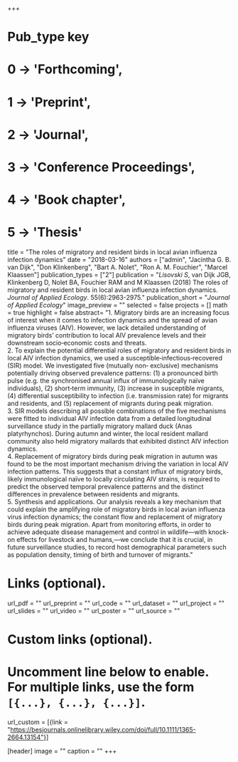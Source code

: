 +++
# Pub_type key
# 0 -> 'Forthcoming',
# 1 -> 'Preprint',
# 2 -> 'Journal',
# 3 -> 'Conference Proceedings',
# 4 -> 'Book chapter',
# 5 -> 'Thesis'
  
title = "The roles of migratory and resident birds in local avian influenza infection dynamics"
date = "2018-03-16"
authors = ["admin", "Jacintha G. B. van Dijk",  "Don Klinkenberg",  "Bart A. Nolet",  "Ron A. M. Fouchier",  "Marcel Klaassen"]
publication_types = ["2"]
publication = "*Lisovski S*, van Dijk JGB, Klinkenberg D, Nolet BA, Fouchier RAM and M Klaassen (2018) The roles of migratory and resident birds in local avian influenza infection dynamics. _Journal of Applied Ecology_. 55(6):2963-2975."
publication_short = "_Journal of Applied Ecology_"
image_preview = ""
selected = false
projects = []
math = true
highlight = false
abstract= "1. Migratory birds are an increasing focus of interest when it comes to infection dynamics and the spread of avian influenza viruses (AIV). However, we lack detailed understanding of migratory birds’ contribution to local AIV prevalence levels and their downstream socio‐economic costs and threats.<br />2. To explain the potential differential roles of migratory and resident birds in local AIV infection dynamics, we used a susceptible‐infectious‐recovered (SIR) model. We investigated five (mutually non‐ exclusive) mechanisms potentially driving observed prevalence patterns: (1) a pronounced birth pulse (e.g. the synchronised annual influx of immunologically naïve individuals), (2) short‐term immunity, (3) increase in susceptible migrants, (4) differential susceptibility to infection (i.e. transmission rate) for migrants and residents, and (5) replacement of migrants during peak migration.<br />3. SIR models describing all possible combinations of the five mechanisms were fitted to individual AIV infection data from a detailed longitudinal surveillance study in the partially migratory mallard duck (Anas platyrhynchos). During autumn and winter, the local resident mallard community also held migratory mallards that exhibited distinct AIV infection dynamics.<br />4. Replacement of migratory birds during peak migration in autumn was found to be the most important mechanism driving the variation in local AIV infection patterns. This suggests that a constant influx of migratory birds, likely immunological naïve to locally circulating AIV strains, is required to predict the observed temporal prevalence patterns and the distinct differences in prevalence between residents and migrants.<br />5. Synthesis and applications. Our analysis reveals a key mechanism that could explain the amplifying role of migratory birds in local avian influenza virus infection dynamics; the constant flow and replacement of migratory birds during peak migration. Apart from monitoring efforts, in order to achieve adequate disease management and control in wildlife—with knock‐on effects for livestock and humans,—we conclude that it is crucial, in future surveillance studies, to record host demographical parameters such as population density, timing of birth and turnover of migrants."
  
# Links (optional).
url_pdf = ""
url_preprint = ""
url_code = ""
url_dataset = ""
url_project = ""
url_slides = ""
url_video = ""
url_poster = ""
url_source = ""
  
# Custom links (optional).
#   Uncomment line below to enable. For multiple links, use the form `[{...}, {...}, {...}]`.
url_custom = [{link = "https://besjournals.onlinelibrary.wiley.com/doi/full/10.1111/1365-2664.13154"}]
  
[header]
image = ""
caption = ""
+++
